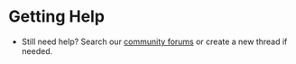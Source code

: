 # Getting Help

 * Still need help? Search our [community forums](https://oxidemod.org/) or create a new thread if needed.

